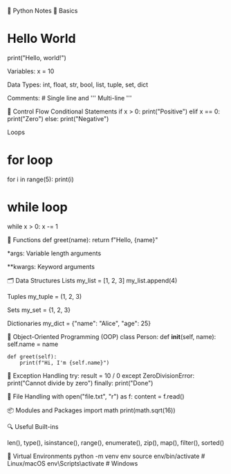 🐍 Python Notes
📌 Basics
# Hello World
print("Hello, world!")


Variables: x = 10

Data Types: int, float, str, bool, list, tuple, set, dict

Comments: # Single line and ''' Multi-line '''

🔁 Control Flow
Conditional Statements
if x > 0:
    print("Positive")
elif x == 0:
    print("Zero")
else:
    print("Negative")

Loops
# for loop
for i in range(5):
    print(i)

# while loop
while x > 0:
    x -= 1

🧰 Functions
def greet(name):
    return f"Hello, {name}"


*args: Variable length arguments

**kwargs: Keyword arguments

🗂️ Data Structures
Lists
my_list = [1, 2, 3]
my_list.append(4)

Tuples
my_tuple = (1, 2, 3)

Sets
my_set = {1, 2, 3}

Dictionaries
my_dict = {"name": "Alice", "age": 25}

🧵 Object-Oriented Programming (OOP)
class Person:
    def __init__(self, name):
        self.name = name

    def greet(self):
        print(f"Hi, I'm {self.name}")

🧪 Exception Handling
try:
    result = 10 / 0
except ZeroDivisionError:
    print("Cannot divide by zero")
finally:
    print("Done")

📁 File Handling
with open("file.txt", "r") as f:
    content = f.read()

📦 Modules and Packages
import math
print(math.sqrt(16))

🔍 Useful Built-ins

len(), type(), isinstance(), range(), enumerate(), zip(), map(), filter(), sorted()

🧪 Virtual Environments
python -m venv env
source env/bin/activate  # Linux/macOS
env\Scripts\activate     # Windows
